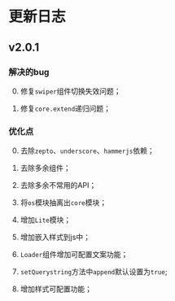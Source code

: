 # 更新日志

## v2.0.1

### 解决的bug

0. 修复`swiper`组件切换失效问题；

0. 修复`core.extend`递归问题；

### 优化点

0. 去除`zepto`、`underscore`、`hammerjs`依赖；

0. 去除多余组件；

0. 去除多余不常用的API；

0. 将`os`模块抽离出`core`模块；

0. 增加`Lite`模块；

0. 增加嵌入样式到js中；

0. `Loader`组件增加可配置文案功能；

0. `setQuerystring`方法中`append`默认设置为`true`;

0. 增加样式可配置功能；
